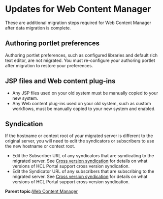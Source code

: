 # Updates for Web Content Manager

These are additional migration steps required for Web Content Manager after data migration is complete.

## Authoring portlet preferences

Authoring portlet preferences, such as configured libraries and default rich text editor, are not migrated. You must re-configure your authoring portlet after migration to restore your preferences.

## JSP files and Web content plug-ins

-   Any JSP files used on your old system must be manually copied to your new system.
-   Any Web content plug-ins used on your old system, such as custom workflows, must be manually copied to your new system and enabled.

## Syndication

If the hostname or context root of your migrated server is different to the original server, you will need to edit the syndicators or subscribers to use the new hostname or context root.

-   Edit the Subscriber URL of any syndicators that are syndicating to the migrated server. See [Cross version syndication](mig_content_options_cross-version.md) for details on what versions of HCL Portal support cross version syndication.
-   Edit the Syndicator URL of any subscribers that are subscribing to the migrated server. See [Cross version syndication](mig_content_options_cross-version.md) for details on what versions of HCL Portal support cross version syndication.

**Parent topic:**[Web Content Manager](../wcm/wcm_migration_post_update.md)

